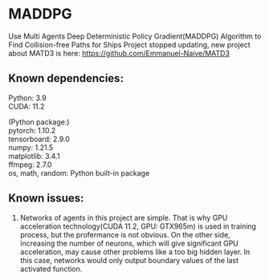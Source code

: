 # MADDPG
Use Multi Agents Deep Deterministic Policy Gradient(MADDPG) Algorithm to Find Collision-free Paths for Ships
Project stopped updating, new project about MATD3 is here: https://github.com/Emmanuel-Naive/MATD3

## Known dependencies: 
  Python: 3.9  
  CUDA: 11.2  
  
  (Python package:)  
  pytorch: 1.10.2  
  tensorboard: 2.9.0  
  numpy: 1.21.5  
  matplotlib: 3.4.1  
  ffmpeg: 2.7.0  
  os, math, random: Python built-in package

## Known issues:
  1. Networks of agents in this project are simple. That is why GPU acceleration technology(CUDA 11.2, GPU: GTX965m) is used in training process, but the profermance is not obvious. On the other side, increasing the number of neurons, which will give significant GPU acceleration, may cause other problems like a too big hidden layer. In this case, networks would only output boundary values of the last activated function.
